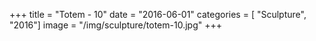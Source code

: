 +++
title = "Totem - 10"
date = "2016-06-01"
categories = [ "Sculpture", "2016"]
image = "/img/sculpture/totem-10.jpg"
+++

